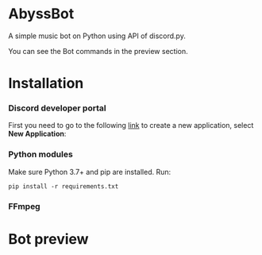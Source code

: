 # AbyssBot
A simple music bot on Python using API of discord.py.

You can see the Bot commands in the preview section.

# Installation

### Discord developer portal
First you need to go to the following [link](https://discord.com/developers/applications) to create a new application, select **New Application**:

### Python modules
Make sure Python 3.7+ and pip are installed. Run:

```pip install -r requirements.txt```

### FFmpeg

# Bot preview
